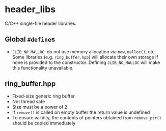 # header_libs

C/C++ single-file header libraries.

## Global `#define`s

  - `JLIB_NO_MALLOC`: do not use memory allocation via `new`, `malloc()`, etc. Some libraries (e.g. `ring_buffer.hpp`) will allocate their own storage if none is provided to the constructor. Defining `JLIB_NO_MALLOC` will make this functionality unavailable.

## ring_buffer.hpp

  - Fixed-size generic ring buffer
  - Not thread safe
  - Size must be a power of 2
  - If `remove()` is called on empty buffer the return value is undefined
  - To ensure validity, the contents of pointers obtained from `remove_ptr()` should be copied immediately
